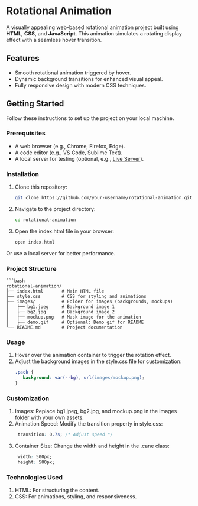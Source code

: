 # Rotational Animation

A visually appealing web-based rotational animation project built using **HTML**, **CSS**, and **JavaScript**. This animation simulates a rotating display effect with a seamless hover transition.

## Features

- Smooth rotational animation triggered by hover.
- Dynamic background transitions for enhanced visual appeal.
- Fully responsive design with modern CSS techniques.

## Getting Started

Follow these instructions to set up the project on your local machine.

### Prerequisites

- A web browser (e.g., Chrome, Firefox, Edge).
- A code editor (e.g., VS Code, Sublime Text).
- A local server for testing (optional, e.g., [Live Server](https://marketplace.visualstudio.com/items?itemName=ritwickdey.LiveServer)).

### Installation

1. Clone this repository:
   ```bash
   git clone https://github.com/your-username/rotational-animation.git
2. Navigate to the project directory:
   ```bash
   cd rotational-animation
3. Open the index.html file in your browser:
   ```bash 
   open index.html
  Or use a local server for better performance.

### Project Structure
    ```bash
    rotational-animation/
    ├── index.html       # Main HTML file
    ├── style.css        # CSS for styling and animations
    ├── images/          # Folder for images (backgrounds, mockups)
    │   ├── bg1.jpeg     # Background image 1
    │   ├── bg2.jpg      # Background image 2
    │   ├── mockup.png   # Mask image for the animation
    │   ├── demo.gif     # Optional: Demo gif for README
    └── README.md        # Project documentation 
    
### Usage

1. Hover over the animation container to trigger the rotation effect.
2. Adjust the background images in the style.css file for customization:
   ```css
   .pack {
      background: var(--bg), url(images/mockup.png);
   }

### Customization

1. Images: Replace bg1.jpeg, bg2.jpg, and mockup.png in the images folder with your own assets.
2. Animation Speed: Modify the transition property in style.css:
   ```css
    transition: 0.7s; /* Adjust speed */
3. Container Size: Change the width and height in the .cane class:
   ```css
    width: 500px;
    height: 500px;

### Technologies Used
1. HTML: For structuring the content.
2. CSS: For animations, styling, and responsiveness.
